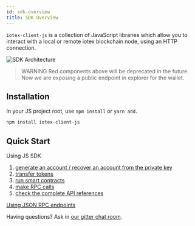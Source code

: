```yaml
---
id: sdk-overview
title: SDK Overview
---
```


`iotex-client-js` is a collection of JavaScript libraries which allow you to interact with a local or remote iotex blockchain node, using an HTTP connection.

![SDK Architecture](/img/sdk-architecture.png)

> WARNING Red components above will be deprecated in the future. Now we are exposing a public endpoint in explorer for the wallet.

## Installation

In your JS project root, use `npm install` or `yarn add`.

```js
npm install iotex-client-js
```

## Quick Start

Using JS SDK

1. [generate an account / recover an account from the private key](/docs/sdk-account)
2. [transfer tokens](/docs/sdk-transfer)
3. [run smart contracts](/docs/sdk-smart-contract)
4. [make RPC calls](/docs/sdk-rpc-methods)
5. [check the complete API references](/docs/iotex-client-js)

[Using JSON RPC endpoints](/docs/json-rpc)


Having questions? Ask in [our gitter chat room](https://gitter.im/iotex-dev-community/Lobby).
